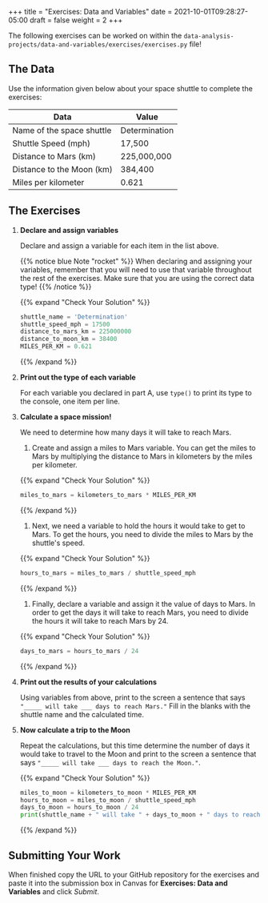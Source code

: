 +++
title = "Exercises: Data and Variables"
date = 2021-10-01T09:28:27-05:00
draft = false
weight = 2
+++

The following exercises can be worked on within the `data-analysis-projects/data-and-variables/exercises/exercises.py` file!

## The Data

Use the information given below about your space shuttle to complete the
exercises:

| Data | Value |
|-|-|
| Name of the space shuttle | Determination |
| Shuttle Speed (mph) | 17,500 |
| Distance to Mars (km) | 225,000,000 |
| Distance to the Moon (km) | 384,400 |
| Miles per kilometer | 0.621 |

## The Exercises

1. **Declare and assign variables**

   Declare and assign a variable for each item in the list above.
   
   {{% notice blue Note "rocket" %}}
   When declaring and assigning your variables, remember that you will
   need to use that variable throughout the rest of the exercises. Make sure
   that you are using the correct data type!
   {{% /notice %}}

   {{% expand "Check Your Solution" %}}
   ```python {linenos=table}
   shuttle_name = 'Determination'
   shuttle_speed_mph = 17500
   distance_to_mars_km = 225000000
   distance_to_moon_km = 38400
   MILES_PER_KM = 0.621
   ```
   {{% /expand %}}

1. **Print out the type of each variable**

   For each variable you declared in part A, use `type()` to print its type to the console, one item per line.
   
1. **Calculate a space mission!**

   We need to determine how many days it will take to reach Mars.
   
   1. Create and assign a miles to Mars variable. You can get the miles to Mars
   by multiplying the distance to Mars in kilometers by the miles per
   kilometer.

   {{% expand "Check Your Solution" %}}
   ```python
   miles_to_mars = kilometers_to_mars * MILES_PER_KM
   ```
   {{% /expand %}}
   
   1. Next, we need a variable to hold the hours it would take to get to Mars.
   To get the hours, you need to divide the miles to Mars by the
   shuttle's speed.
   
   {{% expand "Check Your Solution" %}}
   ```python
   hours_to_mars = miles_to_mars / shuttle_speed_mph
   ```
   {{% /expand %}}
   
   1. Finally, declare a variable and assign it the value of days to Mars. In
   order to get the days it will take to reach Mars, you need to divide the
   hours it will take to reach Mars by 24.
   
   {{% expand "Check Your Solution" %}}
   ```python
   days_to_mars = hours_to_mars / 24
   ```
   {{% /expand %}}

1. **Print out the results of your calculations**

   Using variables from above, print to the screen a sentence that
   says `"_____ will take ___ days to reach Mars."` Fill in the blanks with 
   the shuttle name and the calculated time.

1. **Now calculate a trip to the Moon**

   Repeat the calculations, but this time determine the number of days it would
   take to travel to the Moon and print to the screen a sentence that says
   `"_____ will take ___ days to reach the Moon."`.

   {{% expand "Check Your Solution" %}}
   ```python {linenos=table}
   miles_to_moon = kilometers_to_moon * MILES_PER_KM
   hours_to_moon = miles_to_moon / shuttle_speed_mph
   days_to_moon = hours_to_moon / 24
   print(shuttle_name + " will take " + days_to_moon + " days to reach the Moon.")
   ```
   {{% /expand %}}

## Submitting Your Work

When finished copy the URL to your GitHub repository for the exercises and paste it into the submission box in Canvas for **Exercises: Data and Variables** and click *Submit*.
